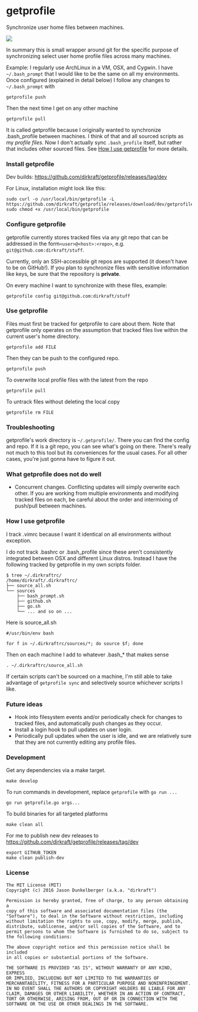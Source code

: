 # getprofile

Synchronize user home files between machines.

<img src="https://travis-ci.org/dirkraft/getprofile.svg?branch=master">

In summary this is small wrapper around git for the specific purpose
of synchronizing select user home profile files across many machines.

Example: I regularly use ArchLinux in a VM, OSX, and Cygwin.
I have `~/.bash_prompt` that I would like to be the same
on all my environments. Once configured (explained in detail below)
I follow any changes to `~/.bash_prompt` with

    getprofile push

Then the next time I get on any other machine

    getprofile pull

It is called getprofile because I originally wanted to synchronize
.bash_profile between machines. I think of that and all sourced scripts
as my *profile files*. Now I don't actually sync `.bash_profile` itself,
but rather that includes other sourced files. See
[How I use getprofile](#how-i-use-getprofile) for more details.

### Install getprofile

Dev builds: https://github.com/dirkraft/getprofile/releases/tag/dev

For Linux, installation might look like this:

    sudo curl -o /usr/local/bin/getprofile -L https://github.com/dirkraft/getprofile/releases/download/dev/getprofile.linux.amd64
    sudo chmod +x /usr/local/bin/getprofile

### Configure getprofile

getprofile currently stores tracked files via any git repo that can
be addressed in the form`<user>@<host>:<repo>`,
e.g. `git@github.com:dirkraft/stuff`.

Currently, only an SSH-accessible git repos are supported (it doesn't
have to be on GitHub!). If you plan to synchronize files with sensitive
information like keys, be sure that the repository is **private**.

On every machine I want to synchronize with these files, example:

    getprofile config git@github.com:dirkraft/stuff

### Use getprofile

Files must first be tracked for getprofile to care about them.
Note that getprofile only operates on the assumption that tracked files
live within the current user's home directory.

    getprofile add FILE

Then they can be push to the configured repo.

    getprofile push

To overwrite local profile files with the latest from the repo

    getprofile pull

To untrack files without deleting the local copy

    getprofile rm FILE

### Troubleshooting

getprofile's work directory is `~/.getprofile/`. There you can find
the config and repo. If it is a git repo, you can see what's going on
there. There's really not much to this tool but its conveniences for
the usual cases. For all other cases, you're just gonna have to figure
it out.

### What getprofile does not do well

  - Concurrent changes. Conflicting updates will simply overwrite each
    other. If you are working from multiple environments and modifying
    tracked files on each, be careful about the order and intermixing
    of push/pull between machines.

### How I use getprofile

I track .vimrc because I want it identical on all environments without
exception.

I do not track .bashrc or .bash_profile since these aren't consistently
integrated between OSX and different Linux distros. Instead I have the
following tracked by getprofile in my own scripts folder.

    $ tree ~/.dirkraftrc/
    /home/dirkraft/.dirkraftrc/
    ├── source_all.sh
    └── sources
        ├── bash_prompt.sh
        ├── github.sh
        ├── go.sh
        └── ... and so on ...

Here is source_all.sh

    #/usr/bin/env bash

    for f in ~/.dirkraftrc/sources/*; do source $f; done

Then on each machine I add to whatever .bash_* that makes sense

    . ~/.dirkraftrc/source_all.sh

If certain scripts can't be sourced on a machine, I'm still able to
take advantage of `getprofile sync` and selectively source whichever
scripts I like.

### Future ideas

  - Hook into filesystem events and/or periodically check for changes to
    tracked files, and automatically push changes as they occur.
  - Install a login hook to pull updates on user login.
  - Periodically pull updates when the user is idle, and we are
    relatively sure that they are not currently editing any profile
    files.

### Development

Get any dependencies via a make target.

    make develop

To run commands in development, replace `getprofile` with `go run ...`

    go run getprofile.go args...

To build binaries for all targeted platforms

    make clean all

For me to publish new dev releases to
https://github.com/dirkraft/getprofile/releases/tag/dev

    export GITHUB_TOKEN
    make clean publish-dev

### License

```
The MIT License (MIT)
Copyright (c) 2016 Jason Dunkelberger (a.k.a. "dirkraft")

Permission is hereby granted, free of charge, to any person obtaining a
copy of this software and associated documentation files (the
"Software"), to deal in the Software without restriction, including
without limitation the rights to use, copy, modify, merge, publish,
distribute, sublicense, and/or sell copies of the Software, and to
permit persons to whom the Software is furnished to do so, subject to
the following conditions:

The above copyright notice and this permission notice shall be included
in all copies or substantial portions of the Software.

THE SOFTWARE IS PROVIDED "AS IS", WITHOUT WARRANTY OF ANY KIND, EXPRESS
OR IMPLIED, INCLUDING BUT NOT LIMITED TO THE WARRANTIES OF
MERCHANTABILITY, FITNESS FOR A PARTICULAR PURPOSE AND NONINFRINGEMENT.
IN NO EVENT SHALL THE AUTHORS OR COPYRIGHT HOLDERS BE LIABLE FOR ANY
CLAIM, DAMAGES OR OTHER LIABILITY, WHETHER IN AN ACTION OF CONTRACT,
TORT OR OTHERWISE, ARISING FROM, OUT OF OR IN CONNECTION WITH THE
SOFTWARE OR THE USE OR OTHER DEALINGS IN THE SOFTWARE.
```
